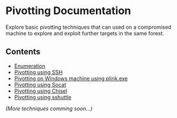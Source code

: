 # Pivotting Documentation

Explore basic pivotting techniques that can used on a compromised machine to explore and exploit further targets in the same forest.

## Contents

* [Enumeration](https://github.com/Phenomenon2919/Pivotting_Documentation/blob/master/Enumeration.txt)
* [Pivotting using SSH](https://github.com/Phenomenon2919/Pivotting_Documentation/blob/master/SSH_pivotting.txt)
* [Pivotting on Windows machine using plink.exe](https://github.com/Phenomenon2919/Pivotting_Documentation/blob/master/Plink_pivotting.txt)
* [Pivotting using Socat](https://github.com/Phenomenon2919/Pivotting_Documentation/blob/master/Socat_pivotting.txt)
* [Pivotting using Chisel](https://github.com/Phenomenon2919/Pivotting_Documentation/blob/master/Chisel_pivotting.txt)
* [Pivotting using sshuttle](https://github.com/Phenomenon2919/Pivotting_Documentation/blob/master/sshuttle_pivotting.txt)

*(More techniques comming soon...)*
